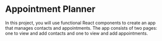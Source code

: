 # Appointment Planner
In this project, you will use functional React components to create an app that manages contacts and appointments. The app consists of two pages: one to view and add contacts and one to view and add appointments.
